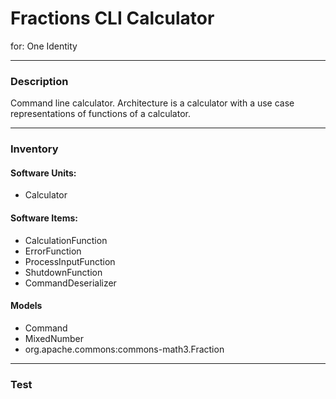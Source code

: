 # Fractions CLI Calculator
for: One Identity

---

### Description

Command line calculator. Architecture is a calculator with a use case representations of functions of a calculator.

---

### Inventory

#### Software Units: 
- Calculator

#### Software Items: 
- CalculationFunction
- ErrorFunction
- ProcessInputFunction
- ShutdownFunction
- CommandDeserializer

#### Models
- Command
- MixedNumber
- org.apache.commons:commons-math3.Fraction

---

### Test